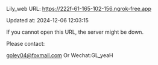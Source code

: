 Lily_web URL: https://222f-61-165-102-156.ngrok-free.app

Updated at: 2024-12-06 12:03:15

If you cannot open this URL, the server might be down.

Please contact: 

goley04@foxmail.com Or Wechat:GL_yeaH